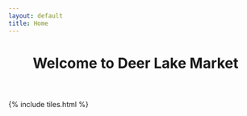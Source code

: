 ```yaml
---
layout: default
title: Home
---
```


<header>
<h1>Welcome to Deer Lake Market<br /></h1>

</header>

{% include tiles.html %}
